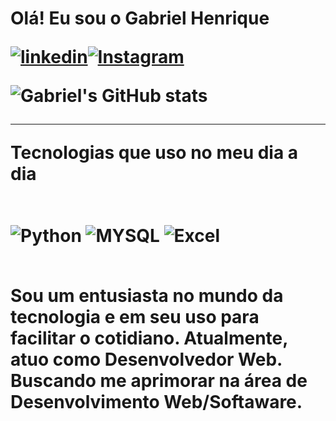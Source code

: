 <h1> Olá! Eu sou o Gabriel Henrique


[![linkedin](https://img.shields.io/badge/LinkedIn-0077B5?style=for-the-badge&logo=linkedin&logoColor=white)](https://www.linkedin.com/in/gabriel-henrique-fontoura-sampaio-82770624b/)[![Instagram](https://img.shields.io/badge/Instagram-E4405F?style=for-the-badge&logo=instagram&logoColor=white)](https://www.instagram.com/gbpo._/)

![Gabriel's GitHub stats](https://github-readme-stats.vercel.app/api?username=GabrielHenriquefs&show_icons=true&theme=synthwave)

---
Tecnologias que uso no meu dia a dia
<div style='display :inline_block'><br/>
 <img align="center" alt="Python" src="https://img.shields.io/badge/Python-3776AB?style=for-the-badge&logo=python&logoColor=white" />
</>
<img align="center" alt="MYSQL" src="https://img.shields.io/badge/MySQL-00000F?style=for-the-badge&logo=mysql&logoColor=white" />
 <img align="center" alt="Excel" src="https://img.shields.io/badge/Microsoft_Excel-217346?style=for-the-badge&logo=microsoft-excel&logoColor=white" />

</div><br/>

Sou um entusiasta no mundo da tecnologia e em seu uso para facilitar o cotidiano. Atualmente, atuo como Desenvolvedor Web. Buscando me aprimorar na área de Desenvolvimento Web/Softaware.
